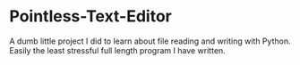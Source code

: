 # Pointless-Text-Editor
A dumb little project I did to learn about file reading and writing with Python. Easily the least stressful full length program I have written.
